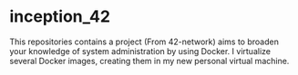 # inception_42
This repositories contains a project (From 42-network) aims to broaden your knowledge of system administration by using Docker. I virtualize several Docker images, creating them in my new personal virtual machine.
